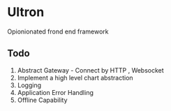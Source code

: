 # Ultron
Opionionated frond end framework


## Todo 

1. Abstract Gateway
        - Connect by HTTP , Websocket
2. Implement a high level chart abstraction
3. Logging
4. Application Error Handling
5. Offline Capability